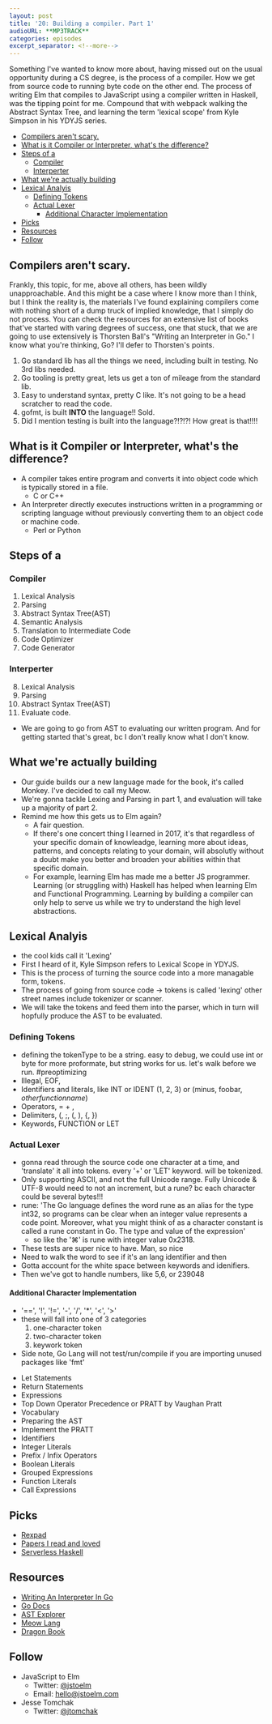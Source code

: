 ```yaml
---
layout: post
title: '20: Building a compiler. Part 1'
audioURL: **MP3TRACK**
categories: episodes
excerpt_separator: <!--more-->
---
```


Something I've wanted to know more about, having missed out on the usual opportunity during a CS degree, is the process of a compiler. How we get from source code to running byte code on the other end. The process of writing Elm that compiles to JavaScript using a compiler written in Haskell, was the tipping point for me. Compound that with webpack walking the Abstract Syntax Tree, and learning the term 'lexical scope' from Kyle Simpson in his YDYJS series.

<!--more-->

<!-- TOC -->

* [Compilers aren't scary.](#compilers-arent-scary)
* [What is it Compiler or Interpreter, what's the difference?](#what-is-it-compiler-or-interpreter-whats-the-difference)
* [Steps of a](#steps-of-a)
  * [Compiler](#compiler)
  * [Interperter](#interperter)
* [What we're actually building](#what-were-actually-building)
* [Lexical Analyis](#lexical-analyis)
  * [Defining Tokens](#defining-tokens)
  * [Actual Lexer](#actual-lexer)
    * [Additional Character Implementation](#additional-character-implementation)
* [Picks](#picks)
* [Resources](#resources)
* [Follow](#follow)

<!-- /TOC -->

## Compilers aren't scary.

Frankly, this topic, for me, above all others, has been wildly unapproachable. And this might be a case where I know more than I think, but I think the reality is, the materials I've found explaining compilers come with nothing short of a dump truck of implied knowledge, that I simply do not process. You can check the resources for an extensive list of books that've started with varing degrees of success, one that stuck, that we are going to use extensively is Thorsten Ball's "Writing an Interpreter in Go." I know what you're thinking, Go? I'll defer to Thorsten's points.

1. Go standard lib has all the things we need, including built in testing. No 3rd libs needed.
2. Go tooling is pretty great, lets us get a ton of mileage from the standard lib.
3. Easy to understand syntax, pretty C like. It's not going to be a head scratcher to read the code.
4. gofmt, is built **INTO** the language!! Sold.
5. Did I mention testing is built into the language?!?!?! How great is that!!!!

## What is it Compiler or Interpreter, what's the difference?

* A compiler takes entire program and converts it into object code which is typically stored in a file.
  * C or C++
* An Interpreter directly executes instructions written in a programming or scripting language without previously converting them to an object code or machine code.
  * Perl or Python

## Steps of a

### Compiler

1. Lexical Analysis
2. Parsing
3. Abstract Syntax Tree(AST)
4. Semantic Analysis
5. Translation to Intermediate Code
6. Code Optimizer
7. Code Generator

### Interperter

8. Lexical Analysis
9. Parsing
10. Abstract Syntax Tree(AST)
11. Evaluate code.

* We are going to go from AST to evaluating our written program. And for getting started that's great, bc I don't really know what I don't know.

## What we're actually building

* Our guide builds our a new language made for the book, it's called Monkey. I've decided to call my Meow.
* We're gonna tackle Lexing and Parsing in part 1, and evaluation will take up a majority of part 2.
* Remind me how this gets us to Elm again?
  * A fair question.
  * If there's one concert thing I learned in 2017, it's that regardless of your specific domain of knowleadge, learning more about ideas, patterns, and concepts relating to your domain, will absolutly without a doubt make you better and broaden your abilities within that specific domain.
  * For example, learning Elm has made me a better JS programmer. Learning (or struggling with) Haskell has helped when learning Elm and Functional Programming. Learning by building a compiler can only help to serve us while we try to understand the high level abstractions.

## Lexical Analyis

* the cool kids call it 'Lexing'
* First I heard of it, Kyle Simpson refers to Lexical Scope in YDYJS.
* This is the process of turning the source code into a more managable form, tokens.
* The process of going from source code -> tokens is called 'lexing' other street names include tokenizer or scanner.
* We will take the tokens and feed them into the parser, which in turn will hopfully produce the AST to be evaluated.

### Defining Tokens

* defining the tokenType to be a string. easy to debug, we could use int or byte for more proformate, but string works for us. let's walk before we run. #preoptimizing
* Illegal, EOF,
* Identifiers and literals, like INT or IDENT (1, 2, 3) or (minus, foobar, _otherfunctionname_)
* Operators, = + ,
* Delimiters, (, ;, (, ), {, })
* Keywords, FUNCTION or LET

### Actual Lexer

* gonna read through the source code one character at a time, and 'translate' it all into tokens. every '+' or 'LET' keyword. will be tokenized.
* Only supporting ASCII, and not the full Unicode range. Fully Unicode & UTF-8 would need to not an increment, but a rune? bc each character could be several bytes!!!
* rune: 'The Go language defines the word rune as an alias for the type int32, so programs can be clear when an integer value represents a code point. Moreover, what you might think of as a character constant is called a rune constant in Go. The type and value of the expression'
  * so like the '⌘' is rune with integer value 0x2318.
* These tests are super nice to have. Man, so nice
* Need to walk the word to see if it's an lang identifier and then
* Gotta account for the white space between keywords and idenifiers.
* Then we've got to handle numbers, like 5,6, or 239048

#### Additional Character Implementation

* '==', '!', '!=', '-', '/', '\*', '<', '>'
* these will fall into one of 3 categories
  1. one-character token
  2. two-character token
  3. keywork token
* Side note, Go Lang will not test/run/compile if you are importing unused packages like 'fmt'

- Let Statements
- Return Statements
- Expressions
- Top Down Operator Precedence or PRATT by Vaughan Pratt
- Vocabulary
- Preparing the AST
- Implement the PRATT
- Identifiers
- Integer Literals
- Prefix / Infix Operators
- Boolean Literals
- Grouped Expressions
- Function Literals
- Call Expressions

## Picks

* [Rexpad](https://www.rexpad.com/)
* [Papers I read and loved](https://pixel-druid.com/blog/papers-i-read-and-loved-in-2017/)
* [Serverless Haskell](https://github.com/seek-oss/serverless-haskell)

## Resources

* [Writing An Interpreter In Go](https://interpreterbook.com/)
* [Go Docs](https://golang.org/)
* [AST Explorer](https://astexplorer.net/)
* [Meow Lang](https://github.com/jtomchak/Meow)
* [Dragon Book](https://www.amazon.com/Compilers-Principles-Techniques-Tools-2nd/dp/0321486811)

## Follow

* JavaScript to Elm
  * Twitter: [@jstoelm](https://twitter.com/jstoelm)
  * Email: [hello@jstoelm.com](mailto:hello@jstoelm.com)
* Jesse Tomchak
  * Twitter: [@jtomchak](https://twitter.com/jtomchak)
